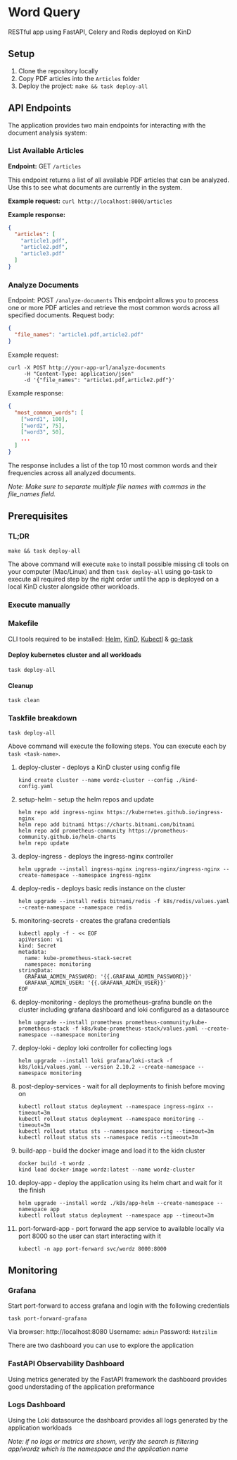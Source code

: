 # Word Query
RESTful app using FastAPI, Celery and Redis deployed on KinD

## Setup
1. Clone the repository locally
1. Copy PDF articles into the `Articles` folder
1. Deploy the project: `make && task deploy-all`

## API Endpoints

The application provides two main endpoints for interacting with the document analysis system:

### List Available Articles

**Endpoint:** GET `/articles`

This endpoint returns a list of all available PDF articles that can be analyzed. Use this to see what documents are currently in the system.

**Example request:**
`curl http://localhost:8000/articles`

**Example response:**
```json
{
  "articles": [
    "article1.pdf",
    "article2.pdf",
    "article3.pdf"
  ]
}
```

### Analyze Documents
Endpoint: POST `/analyze-documents`
This endpoint allows you to process one or more PDF articles and retrieve the most common words across all specified documents.
Request body:
```json
{
  "file_names": "article1.pdf,article2.pdf"
}
```
Example request:
```
curl -X POST http://your-app-url/analyze-documents
     -H "Content-Type: application/json"
     -d '{"file_names": "article1.pdf,article2.pdf"}'
```
Example response:
```json
{
  "most_common_words": [
    ["word1", 100],
    ["word2", 75],
    ["word3", 50],
    ...
  ]
}
```
The response includes a list of the top 10 most common words and their frequencies across all analyzed documents.

*Note: Make sure to separate multiple file names with commas in the file_names field.*

## Prerequisites
### TL;DR
```
make && task deploy-all
```
The above command will execute `make` to install possible missing cli tools on your computer (Mac/Linux) and then `task deploy-all` using go-task to execute all required step by the right order until the app is deployed on a local KinD cluster alongside other workloads.

### Execute manually
### Makefile
CLI tools required to be installed:
[Helm](https://helm.sh/), [KinD](https://kind.sigs.k8s.io/), [Kubectl](https://kubernetes.io/docs/reference/kubectl/) & [go-task](https://taskfile.dev/)

#### Deploy kubernetes cluster and all workloads
`task deploy-all`
#### Cleanup
`task clean`

### Taskfile breakdown
```
task deploy-all
```
Above command will execute the following steps. You can execute each by `task <task-name>`. 
1. deploy-cluster - deploys a KinD cluster using config file
    ```
    kind create cluster --name wordz-cluster --config ./kind-config.yaml
    ```
1. setup-helm - setup the helm repos and update
    ```
    helm repo add ingress-nginx https://kubernetes.github.io/ingress-nginx
    helm repo add bitnami https://charts.bitnami.com/bitnami
    helm repo add prometheus-community https://prometheus-community.github.io/helm-charts
    helm repo update
    ```
1. deploy-ingress - deploys the ingress-nginx controller
    ```
    helm upgrade --install ingress-nginx ingress-nginx/ingress-nginx --create-namespace --namespace ingress-nginx
    ```
1. deploy-redis - deploys basic redis instance on the cluster
    ```
    helm upgrade --install redis bitnami/redis -f k8s/redis/values.yaml --create-namespace --namespace redis
    ```
1. monitoring-secrets - creates the grafana credentials
    ```
    kubectl apply -f - << EOF
    apiVersion: v1
    kind: Secret
    metadata:
      name: kube-prometheus-stack-secret
      namespace: monitoring
    stringData:
      GRAFANA_ADMIN_PASSWORD: '{{.GRAFANA_ADMIN_PASSWORD}}'
      GRAFANA_ADMIN_USER: '{{.GRAFANA_ADMIN_USER}}'
    EOF
    ```
1. deploy-monitoring - deploys the prometheus-grafna bundle on the cluster including grafana dashboard and loki configured as a datasource
    ```
    helm upgrade --install prometheus prometheus-community/kube-prometheus-stack -f k8s/kube-prometheus-stack/values.yaml --create-namespace --namespace monitoring
    ```
1. deploy-loki - deploy loki controller for collecting logs
    ```
    helm upgrade --install loki grafana/loki-stack -f k8s/loki/values.yaml --version 2.10.2 --create-namespace --namespace monitoring
    ```
1. post-deploy-services - wait for all deployments to finish before moving on
    ```
    kubectl rollout status deployment --namespace ingress-nginx --timeout=3m
    kubectl rollout status deployment --namespace monitoring --timeout=3m
    kubectl rollout status sts --namespace monitoring --timeout=3m
    kubectl rollout status sts --namespace redis --timeout=3m
    ```
1. build-app - build the docker image and load it to the kidn cluster
    ```
    docker build -t wordz .
    kind load docker-image wordz:latest --name wordz-cluster
    ```
1. deploy-app - deploy the application using its helm chart and wait for it the finish
    ```
    helm upgrade --install wordz ./k8s/app-helm --create-namespace --namespace app
    kubectl rollout status deployment --namespace app --timeout=3m
    ```
1. port-forward-app - port forward the app service to available locally via port 8000 so the user can start interacting with it
    ```
    kubectl -n app port-forward svc/wordz 8000:8000
    ```

## Monitoring
### Grafana
Start port-forward to access grafana and login with the following credentials
```
task port-forward-grafana
```
Via browser: http://localhost:8080
Username: `admin`
Password: `Hatzilim`

There are two dashboard you can use to explore the application

### FastAPI Observability Dashboard
Using metrics generated by the FastAPI framework the dashboard provides good understading of the application preformance

### Logs Dashboard
Using the Loki datasource the dashboard provides all logs generated by the application workloads

*Note: if no logs or metrics are shown, verify the search is filtering app/wordz which is the namespace and the application name*